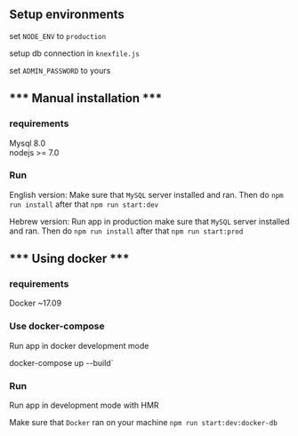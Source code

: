 ## Setup environments
set `NODE_ENV` to `production`

setup db connection in `knexfile.js`

set `ADMIN_PASSWORD` to yours


## *** Manual installation ***
### requirements

Mysql 8.0                                                                        
nodejs >= 7.0

### Run
English version: Make sure that `MySQL` server installed and ran. Then do `npm run install` after that
`npm run start:dev`

Hebrew version: Run app in production make sure that `MySQL` server installed and ran.
Then do `npm run install` after that
`npm run start:prod`


## *** Using docker ***

### requirements

Docker ~17.09

### Use docker-compose
Run app in docker development mode

docker-compose up --build`

### Run 
Run app in development mode with HMR

Make sure that `Docker` ran on your machine
`npm run start:dev:docker-db`


